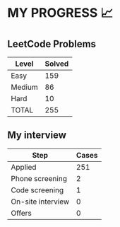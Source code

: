 # MY PROGRESS 📈

## LeetCode Problems

| Level  | Solved |
|--------|--------|
| Easy   |    159 |
| Medium |     86 |
| Hard   |     10 |
| TOTAL  |    255 |

## My interview

| Step              | Cases |
|-------------------|-------|
| Applied           |   251 |
| Phone screening   |     2 |
| Code screening    |     1 |
| On-site interview |     0 |
| Offers            |     0 |
 